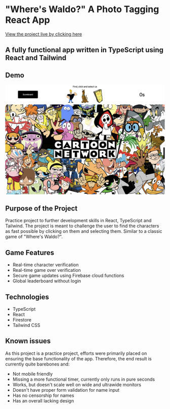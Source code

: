 # "Where's Waldo?" A Photo Tagging React App

[View the project live by clicking here](https://patrikrasch.github.io/top-wheres-waldo/)

## A fully functional app written in TypeScript using React and Tailwind

## Demo

![Project demo image showing the main interface of the game. Header contains scoreboard button top left, characters to find in the middle (Johnny Bravo, Scooby Doo and Plank and a timer set to 0 seconds on the right. Beneath that is the image where the characters are to be found, taking up about 80% of the screen)](./src/assets/README-images/main-page.png)

## Purpose of the Project

Practice project to further development skills in React, TypeScript and Tailwind.
The project is meant to challenge the user to find the characters as fast possible by clicking on them and selecting them. Similar to a classic game of "Where's Waldo?".

## Game Features

- Real-time character verification
- Real-time game over verification
- Secure game updates using Firebase cloud functions
- Global leaderboard without login

## Technologies

- TypeScript
- React
- Firestore
- Tailwind CSS

## Known issues

As this project is a practice project, efforts were primarily placed on ensuring the base functionality of the app.
Therefore, the end result is currently quite barebones and:

- Not mobile friendly
- Missing a more functional timer, currently only runs in pure seconds
- Works, but doesn't scale well on wide and ultrawide monitors
- Doesn't have proper form validation for name input
- Has no censorship for names
- Has an overall lacking design

